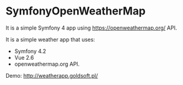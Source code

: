 # SymfonyOpenWeatherMap

It is a simple Symfony 4 app using https://openweathermap.org/ API.

It is a simple weather app that uses:
- Symfony 4.2
- Vue 2.6
- openweathermap.org API.


Demo: http://weatherapp.goldsoft.pl/
